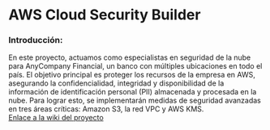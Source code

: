 # AWS Cloud Security Builder

### Introducción:
En este proyecto, actuamos como especialistas en seguridad de la nube para AnyCompany Financial, un banco con múltiples ubicaciones en todo el país. El objetivo principal es proteger los recursos de la empresa en AWS, asegurando la confidencialidad, integridad y disponibilidad de la información de identificación personal (PII) almacenada y procesada en la nube. Para lograr esto, se implementarán medidas de seguridad avanzadas en tres áreas críticas: Amazon S3, la red VPC y AWS KMS.
</br>
[Enlace a la wiki del proyecto](https://github.com/iesgrancapitan-proyectos/202324ASIR-Junio-Cloud-Security-Builder-/wiki)

